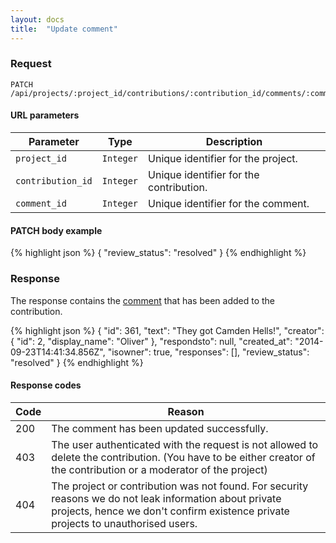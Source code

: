 ```yaml
---
layout: docs
title:  "Update comment"
---
```


### Request

``````
PATCH /api/projects/:project_id/contributions/:contribution_id/comments/:comment_id/
``````

#### URL parameters

Parameter         | Type        | Description
------------------|-------------|--------------------------------------
`project_id`      | `Integer`   | Unique identifier for the project.
`contribution_id` | `Integer`   | Unique identifier for the contribution.
`comment_id`      | `Integer`   | Unique identifier for the comment.

#### PATCH body example

{% highlight json %}
{
    "review_status": "resolved"
}
{% endhighlight %}

### Response

The response contains the [comment](comment-response.html) that has been added to the contribution.

{% highlight json %}
{
    "id": 361,
    "text": "They got Camden Hells!",
    "creator": {
        "id": 2,
        "display_name": "Oliver"
    },
    "respondsto": null,
    "created_at": "2014-09-23T14:41:34.856Z",
    "isowner": true,
    "responses": [],
    "review_status": "resolved"
}
{% endhighlight %}

#### Response codes

Code  |  Reason
------|-----------------------------------------
200  | The comment has been updated successfully.
403  | The user authenticated with the request is not allowed to delete the contribution. (You have to be either creator of the contribution or a moderator of the project)
404  | The project or contribution was not found. For security reasons we do not leak information about private projects, hence we don't confirm existence private projects to unauthorised users.
